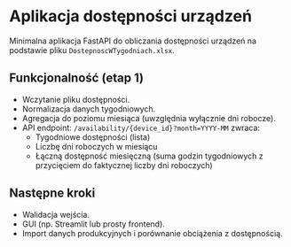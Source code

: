 # Aplikacja dostępności urządzeń

Minimalna aplikacja FastAPI do obliczania dostępności urządzeń na podstawie pliku `DostepnoscWTygodniach.xlsx`.

## Funkcjonalność (etap 1)
- Wczytanie pliku dostępności.
- Normalizacja danych tygodniowych.
- Agregacja do poziomu miesiąca (uwzględnia wyłącznie dni robocze).
- API endpoint: `/availability/{device_id}?month=YYYY-MM` zwraca:
  - Tygodniowe dostępności (lista)
  - Liczbę dni roboczych w miesiącu
  - Łączną dostępność miesięczną (suma godzin tygodniowych z przycięciem do faktycznej liczby dni roboczych)

## Następne kroki
- Walidacja wejścia.
- GUI (np. Streamlit lub prosty frontend).
- Import danych produkcyjnych i porównanie obciążenia z dostępnością.
